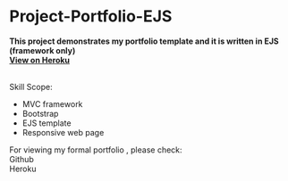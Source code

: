 # Project-Portfolio-EJS

**This project demonstrates my portfolio template and it is written in EJS (framework only)**<br>
**[View on Heroku](https://portfolio-ejs-template.herokuapp.com)**<br><br>
 
Skill Scope:<br>
* MVC framework
* Bootstrap
* EJS template
* Responsive web page

For viewing my formal portfolio , please check:<br>
Github <br>
Heroku 
